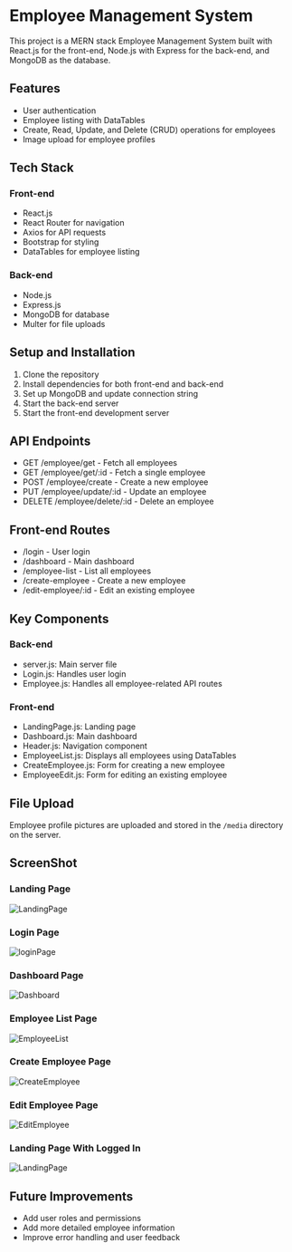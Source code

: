 # Employee Management System

This project is a MERN stack Employee Management System built with React.js for the front-end, Node.js with Express for the back-end, and MongoDB as the database.

## Features

- User authentication
- Employee listing with DataTables
- Create, Read, Update, and Delete (CRUD) operations for employees
- Image upload for employee profiles
    
## Tech Stack

### Front-end
- React.js
- React Router for navigation
- Axios for API requests
- Bootstrap for styling
- DataTables for employee listing

### Back-end
- Node.js
- Express.js
- MongoDB for database
- Multer for file uploads


## Setup and Installation

1. Clone the repository
2. Install dependencies for both front-end and back-end
3. Set up MongoDB and update connection string
4. Start the back-end server
5. Start the front-end development server

## API Endpoints

- GET /employee/get - Fetch all employees
- GET /employee/get/:id - Fetch a single employee
- POST /employee/create - Create a new employee
- PUT /employee/update/:id - Update an employee
- DELETE /employee/delete/:id - Delete an employee

## Front-end Routes

- /login - User login
- /dashboard - Main dashboard
- /employee-list - List all employees
- /create-employee - Create a new employee
- /edit-employee/:id - Edit an existing employee

## Key Components

### Back-end
- server.js: Main server file
- Login.js: Handles user login
- Employee.js: Handles all employee-related API routes



### Front-end
- LandingPage.js: Landing page
- Dashboard.js: Main dashboard
- Header.js: Navigation component
- EmployeeList.js: Displays all employees using DataTables
- CreateEmployee.js: Form for creating a new employee
- EmployeeEdit.js: Form for editing an existing employee




## File Upload

Employee profile pictures are uploaded and stored in the `/media` directory on the server.


## ScreenShot
### Landing Page
![LandingPage](https://github.com/abhilash-malkar/employee-management-system/blob/main/screenshot/landingPage.png?raw=true)

### Login Page
![loginPage](https://github.com/abhilash-malkar/employee-management-system/blob/main/screenshot/loginPage.png?raw=true)

### Dashboard Page
![Dashboard](https://github.com/abhilash-malkar/employee-management-system/blob/main/screenshot/dashboardPage.png?raw=true)

### Employee List Page
![EmployeeList](https://github.com/abhilash-malkar/employee-management-system/blob/main/screenshot/employeeListPage.png?raw=true)

### Create Employee Page
![CreateEmployee](https://github.com/abhilash-malkar/employee-management-system/blob/main/screenshot/createEmployeePage.png?raw=true)

### Edit Employee Page
![EditEmployee](https://github.com/abhilash-malkar/employee-management-system/blob/main/screenshot/editEmployeePage.png?raw=true)

### Landing Page With Logged In
![LandingPage](https://github.com/abhilash-malkar/employee-management-system/blob/main/screenshot/landingPageWithLoggedIn.png?raw=true)


## Future Improvements

- Add user roles and permissions
- Add more detailed employee information
- Improve error handling and user feedback
